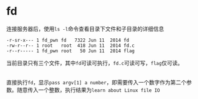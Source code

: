 # fd

连接服务器后，使用```ls -l```命令查看目录下文件和子目录的详细信息<br>
```
-r-sr-x--- 1 fd_pwn fd   7322 Jun 11  2014 fd
-rw-r--r-- 1 root   root  418 Jun 11  2014 fd.c
-r--r----- 1 fd_pwn root   50 Jun 11  2014 flag
```
当前目录只有三个文件，其中```fd```可读可执行，```fd.c```可读可写，```flag```仅可读。<br><br>

直接执行```fd```，显示```pass argv[1] a number```，即需要传入一个数字作为第二个参数。随意传入一个整数，执行结果为```learn about Linux file IO```
